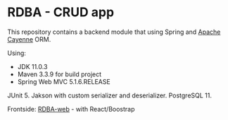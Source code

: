 # RDBA - CRUD app
 
This repository contains a backend module that using Spring and <a href="https://cayenne.apache.org/">Apache Cayenne</a> ORM.

Using:
* JDK 11.0.3
* Maven 3.3.9 for build project
* Spring Web MVC 5.1.6.RELEASE

JUnit 5.
Jakson with custom serializer and deserializer.
PostgreSQL 11.




Frontside:
<a href="https://github.com/ykazlovich/RDBA-web">RDBA-web</a> - with React/Boostrap
